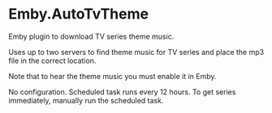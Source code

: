 # Emby.AutoTvTheme
Emby plugin to download TV series theme music.

Uses up to two servers to find theme music for TV series and place the mp3 file in the correct location.

Note that to hear the theme music you must enable it in Emby.

No configuration.  Scheduled task runs every 12 hours.  To get series immediately, manually run the scheduled task.
